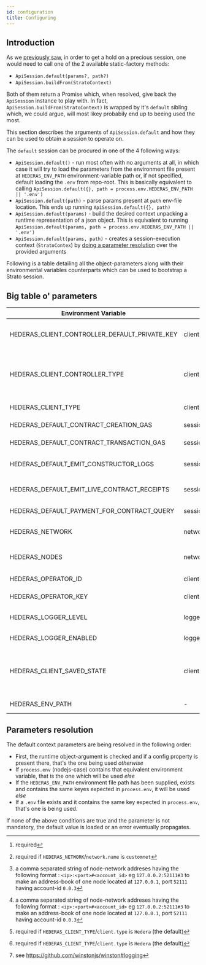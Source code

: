 ```yaml
---
id: configuration
title: Configuring
---
```


## Introduction
As we [previously saw](./quick-start.md), in order to get a hold on a precious session, one would need to call one of the 2 available static-factory methods:
* `ApiSession.default(params?, path?)`
* `ApiSession.buildFrom(StratoContext)`

Both of them return a Promise which, when resolved, give back the `ApiSession` instance to play with. In fact, `ApiSession.buildFrom(StratoContext)` is wrapped by it's `default` sibling which, we could argue, will most likey probabily end up to beeing used the most. 

This section describes the arguments of `ApiSession.default` and how they can be used to obtain a session to operate on.

The `default` session can be procured in one of the 4 following ways:
* `ApiSession.default()` - run most often with no arguments at all, in which case it will try to load the parameters from the environment file present at `HEDERAS_ENV_PATH` environment-variable path or, if not specified, default loading the `.env` from repo-root. This is basically equivalent to calling `ApiSession.default({}, path = process.env.HEDERAS_ENV_PATH || '.env')`
* `ApiSession.default(path)` - parse params present at `path` env-file location. This ends up running `ApiSession.default({}, path)`
* `ApiSession.default(params)` - build the desired context unpacking a runtime representation of a json object. This is equivalent to running `ApiSession.default(params, path = process.env.HEDERAS_ENV_PATH || '.env')`
* `ApiSession.default(params, path)` - creates a session-execution context (`StratoContex`) by [doing a parameter resolution](#parameters-resolution) over the provided arguments

Following is a table detailing all the object-parameters along with their environmental variables counterparts which can be used to bootstrap a Strato session.

## Big table o' parameters
| Environment Variable | Parameter Property | Required  | Type | Default | Description |
| ---                  | ---                      | ---  | ---                                  | --- | ---                       |
| HEDERAS_CLIENT_CONTROLLER_DEFAULT_PRIVATE_KEY | client.controller.default.operatorKey | [^default-operatorKey] | - | - | The private-key used by the operators when switching accounts on a `HederaClient` using a `DefaultPrivateKeyClientController`
| HEDERAS_CLIENT_CONTROLLER_TYPE | client.controller.type | - | `Hedera`, `DefaultPrivateKey` | `Hedera` | The type of client-controller deployed. It's basically laying out the foundation of wallet-integration since a `controller` can propagate either an account-change or a network change.
| HEDERAS_CLIENT_TYPE | client.type | No | `Hedera` | `Hedera` | The network-client type used for the underlying session
| HEDERAS_DEFAULT_CONTRACT_CREATION_GAS      | session.defaults.contractCreationGas             | No  | number  | 150000     | The default amount spent for creating a contract on the network
| HEDERAS_DEFAULT_CONTRACT_TRANSACTION_GAS   | session.defaults.contractTransactionGas          | No  | number  | 169000     | The default amount given when executing a contract transaction
| HEDERAS_DEFAULT_EMIT_CONSTRUCTOR_LOGS      | session.defaults.emitConstructorLogs             | No  | boolean | `true`    | `true` to emit the constructor logs at contract-creation time, `false` otherwise
| HEDERAS_DEFAULT_EMIT_LIVE_CONTRACT_RECEIPTS     | session.defaults.emitLiveContractReceipts   | No  | boolean | `false`   | `true` to ask for and emit the receipts originating from live-contract calls, `false` otherwise
| HEDERAS_DEFAULT_PAYMENT_FOR_CONTRACT_QUERY      | session.defaults.paymentForContractQuery    | No  | number  | 0   | The default amount payed for doing a contract query call
| HEDERAS_NETWORK      | network.name             | Yes  | `previewnet`, `testnet`, `mainnet`, `customnet` | -   | The network profile to use
| HEDERAS_NODES | network.nodes | [^customnet-hedera-network] | [^customnet-nodes] | - | A condensed address-book representation of the network nodes (see[^customnet-nodes])
| HEDERAS_OPERATOR_ID  | client.hedera.operatorId | [^client-type-hedera] | - | - | The account-id of the operator running a `HederaClient`
| HEDERAS_OPERATOR_KEY | client.hedera.operatorKey | [^client-type-hedera] | - | - | The operator private-key of the operator running a `HederaClient`
| HEDERAS_LOGGER_LEVEL | logger.level | No | `error`, `warn`, `info`, `verbose`, `debug`, `silly` | `info` | The logger sensitivity [^winston-logger-github]
| HEDERAS_LOGGER_ENABLED | logger.enabled | No | boolean | `false` | `true` to enable the logger, `false` otherwise
| HEDERAS_CLIENT_SAVED_STATE | client.saved | No | base64 string | - | Used to recover a previous ongoing session with the purpose of some day having some sort of wallet token here to work with. Can be obtained via a `ApiSession.save()` call
| HEDERAS_ENV_PATH | - | No | path | `.env` | The path of the `.env` like file used to source the config parameters from

[^customnet-hedera-network]: required if `HEDERAS_NETWORK`/`network.name` is `customnet`
[^customnet-nodes]: a comma separated string of node-network addreses having the following format : `<ip>:<port>#<account_id>` eg `127.0.0.2:52111#3` to make an address-book of one node located at `127.0.0.1`, port `52111` having account-id `0.0.3` 
[^client-type-hedera]: required if `HEDERAS_CLIENT_TYPE`/`client.type` is `Hedera` (the default)
[^default-operatorKey]: required
[^winston-logger-github]: see https://github.com/winstonjs/winston#logging

<!-- | `fromExtensions` | `string[]` | `[]` | The extensions to be removed from the route after redirecting. |
| `toExtensions` | `string[]` | `[]` | The extensions to be appended to the route after redirecting. |
| `redirects` | `RedirectRule[]` | `[]` | The list of redirect rules. |
| `createRedirects` | `CreateRedirectsFn` | `undefined` | A callback to create a redirect rule. | -->


## Parameters resolution
The default context parameters are being resolved in the following order:
* First, the runtime object-argument is checked and if a config property is present there, that's the one being used _otherwise_
* If `process.env` (nodejs-case) contains that equivalent environment variable, that is the one which will be used _else_
* If the `HEDERAS_ENV_PATH` environment file path has been supplied, exists and contains the same keyes expected in `process.env`, it will be used _else_
* If a `.env` file exists and it contains the same key expected in `process.env`, that's one is being used.

If none of the above conditions are true and the parameter is not mandatory, the default value is loaded or an error eventually propagates.